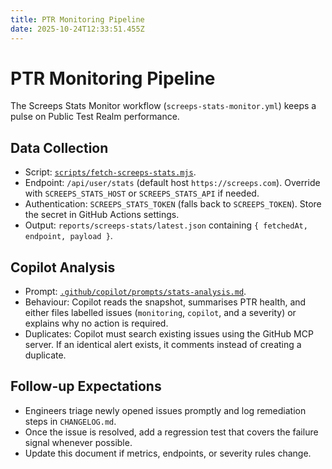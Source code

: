 ```yaml
---
title: PTR Monitoring Pipeline
date: 2025-10-24T12:33:51.455Z
---
```


# PTR Monitoring Pipeline

The Screeps Stats Monitor workflow (`screeps-stats-monitor.yml`) keeps a pulse on Public Test Realm performance.

## Data Collection

- Script: [`scripts/fetch-screeps-stats.mjs`](../../scripts/fetch-screeps-stats.mjs).
- Endpoint: `/api/user/stats` (default host `https://screeps.com`). Override with `SCREEPS_STATS_HOST` or
  `SCREEPS_STATS_API` if needed.
- Authentication: `SCREEPS_STATS_TOKEN` (falls back to `SCREEPS_TOKEN`). Store the secret in GitHub Actions settings.
- Output: `reports/screeps-stats/latest.json` containing `{ fetchedAt, endpoint, payload }`.

## Copilot Analysis

- Prompt: [`.github/copilot/prompts/stats-analysis.md`](../../.github/copilot/prompts/stats-analysis.md).
- Behaviour: Copilot reads the snapshot, summarises PTR health, and either files labelled issues (`monitoring`, `copilot`, and a
  severity) or explains why no action is required.
- Duplicates: Copilot must search existing issues using the GitHub MCP server. If an identical alert exists, it comments instead
  of creating a duplicate.

## Follow-up Expectations

- Engineers triage newly opened issues promptly and log remediation steps in `CHANGELOG.md`.
- Once the issue is resolved, add a regression test that covers the failure signal whenever possible.
- Update this document if metrics, endpoints, or severity rules change.
